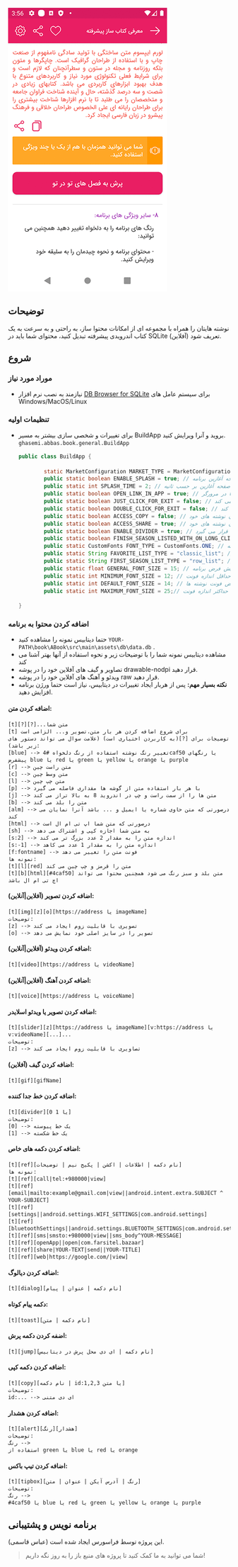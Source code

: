 ![](media/first.gif)
## توضیحات
نوشته هایتان را همراه با مجموعه ای از امکانات محتوا ساز، به راحتی و به سرعت به یک کتاب اندرویدی پیشرفته تبدیل کنید، محتوای شما باید در SQLite (آفلاین) تعریف شود.
## شروع

### موراد مورد نیاز

* نیازمند به نصب نرم افزار [DB Browser for SQLite](https://sqlitebrowser.org/) برای سیستم عامل های Windows/MacOS/Linux

### تنظیمات اولیه
* برای تغییرات و شخصی سازی بیشتر به مسیر BuildApp بروید و آنرا ویرایش کنید.
`ghasemi.abbas.book.general.BuildApp`
  
    ```java
    public class BuildApp {
    
            static MarketConfiguration MARKET_TYPE = MarketConfiguration.CAFE_BAZAAR; // مارکتی که برنامه در آن منتشر می شود. CAFE_BAZAAR یا MYKET
            public static boolean ENABLE_SPLASH = true; // صفحه آغازین برنامه
            public static int SPLASH_TIME = 2; // مدت زمان ماندن در صفحه آغازین بر حسب ثانیه
            public static boolean OPEN_LINK_IN_APP = true; // لینک ها در خود برنامه باز شوند یا در مرورگر
            public static boolean JUST_CLICK_FOR_EXIT = false; // با یک بار لمس دکمه خروج برنامه خاتمه پیدا می کند
            public static boolean DOUBLE_CLICK_FOR_EXIT = false; // با دوبار لمس دکمه خروج برنامه خاتمه پیدا می کند
            public static boolean ACCESS_COPY = false; // کنترل کپی شدن/نشدن نوشته های خود
            public static boolean ACCESS_SHARE = true; // کنترل اشتراک شدن/نشدن نوشته های خود
            public static boolean ENABLE_DIVIDER = true; // یک خط جدا کننده مابین لیست مطالب شما قرار می گیرد
            public static boolean FINISH_SEASON_LISTED_WITH_ON_LONG_CLICK_BACK = true; // وقتی کاربر چندین فصل از برنامه شما را باز کرده است، تنها با لمس طولانی دکمه خروج از تمامی آنها خارج می شود
            public static CustomFonts FONT_TYPE = CustomFonts.ONE; // فونت پیشفرض برنامه ONE TWO THREE FOUR
            public static String FAVORITE_LIST_TYPE = "classic_list"; // نوع نمایش لیست مطالب در قسمت علاقه مندی ها row_list card_list classic_list
            public static String FIRST_SEASON_LIST_TYPE = "row_list"; // نوع نمایش اولین لیست مطالب row_list card_list classic_list
            public static float GENERAL_FONT_SIZE = 15; // اندازه فونت پیش فرض برنامه
            public static int MINIMUM_FONT_SIZE = 12; // حداقل اندازه فونت
            public static int DEFAULT_FONT_SIZE = 14; // اندازه پیشفرض فونت نوشته ها
            public static int MAXIMUM_FONT_SIZE = 25;// حداکثر اندازه فونت
    
    }
    ```

### اضافه کردن محتوا به برنامه
* حتما دیتابیس نمونه را مشاهده کنید `YOUR-PATH\book\ABook\src\main\assets\db\data.db` .
* مشاهده دیتابیس نمونه شما را با توضیحات زیر و نحوه استفاده از آنها بهتر آشنا می کند
* تصاویر و گیف های آفلاین خود را در پوشه drawable-nodpi  قرار دهید.
* ویدئو و آهنگ های آفلاین خود را در پوشه raw قرار دهید.
* **نکته بسیار مهم:** پس از هربار ایجاد تغییرات در دیتابیس، نیاز است حتما ورژن برنامه افزایش دهید.

 #### اضافه کردن متن:
    [t][?][?]...متن شما
    [t] برای شروع اضافه کردن هر بار متن،تصویر و... الزامی است
    توضیجات برای [?](به کاربردن اختیاری است) (علامت سوال می تواند دستور های زیر باشد):
    [blue] --> تغییر رنگ نوشته استفاده از رنگ دلخواه #4caf50 یا رنگهای پیشفرض blue یا red یا green یا yellow یا orange یا purple
    [r] --> متن راست چین
    [c] --> متن وسط چین
    [l] --> متن چپ چین
    [p] --> با هر بار استفاده متن از گوشه ها مقداری فاصله می گیرد
    [j] --> متن ها را از سمت راست و چپ در اندروید 8 به بالا تراز می کند
    [b] --> متن را بلد می کند
    [alm] --> درصورتی که متن حاوی شماره یا ایمیل و ... باشد آنرا نمایان می کند
    [html] --> درصورتی که متن شما اپ تی ام ال است
    [sh] --> به متن شما اجازه کپی و اشتراک می دهد
    [s:2] --> اندازه متن را به مقدار 2 عدد بزرگ تر می کند
    [s:-1] --> اندازه متن را به مقدار 1 عدد می کاهد
    [f:fontname] --> فونت متن را تغییر می دهد
    نمونه ها:
    [t][l][red] متن را قرمز و چپ چین می کند
    [t][b][html][#4caf50] متن بلد و سبز رنگ می شود همچنین محتوا می تواند اچ تی ام ال باشد

   #### اضافه کردن تصویر (آفلاین|آنلاین): 
    [t][img][z][o][https://address یا imageName]
    توضیحات:
    [z] --> تصویری با قابلیت زوم ایجاد می کند
    [o] --> تصویر را در سایز اصلی خود نمایش می دهد

   #### اضافه کردن ویدئو (آفلاین|آنلاین):
    [t][video][https://address یا videoName]

   #### اضافه کردن آهنگ (آفلاین|آنلاین):
    [t][voice][https://address یا voiceName]

   #### اضافه کردن تصویر یا ویدئو اسلایدر:
    [t][slider][z][https://address یا imageName][v:https://address یا v:videoName][...]...
    توضیحات:
    [z] --> تصاویری با قابلیت زوم ایجاد می کند

   #### اضافه کردن گیف (آفلاین):
    [t][gif][gifName]
    
   #### اضافه کردن خط جدا کننده:
    [t][divider][0 یا 1]
    توضیحات:
    [0] --> یک خط پیوسته
    [1] --> یک خط شکسته
       
   #### اضافه کردن دکمه های خاص:
    [t][ref][نام دکمه | اطلاعات | اکشن | پکیج نیم | توضیحات]
    نمونه ها:
    [t][ref][call|tel:+980000|view]
    [t][ref][email|mailto:example@gmail.com|view||android.intent.extra.SUBJECT ^ YOUR-SUBJECT]
    [t][ref][settings||android.settings.WIFI_SETTINGS|com.android.settings]
    [t][ref][bluetoothSettings||android.settings.BLUETOOTH_SETTINGS|com.android.settings]
    [t][ref][sms|smsto:+980000|view||sms_body^YOUR-MESSAGE]
    [t][ref][openApp||open|com.farsitel.bazaar]
    [t][ref][share|YOUR-TEXT|send||YOUR-TITLE]
    [t][ref][web|https://google.com/|view]
       
   #### اضافه کردن دیالوگ:
    [t][dialog][نام دکمه | عنوان | پیام]
   
   #### دکمه پیام کوتاه:
    [t][toast][نام دکمه | متن]
       
   #### اضفه کردن دکمه پرش:
    [t][jump][نام دکمه | ای دی محل پرش در دیتابیس]
   
   #### اضافه کردن دکمه کپی:
    [t][copy][نام دکمه | id:1,2,3 یا متن]
    توضیحات:
    id:... --> ای دی متنی
          
   #### اضافه کردن هشدار:
    [t][alert][رنگ][هشدار]
    توضیحات:
    رنگ --> 
	استفاده از green یا blue یا red یا orange
   
   #### اضافه کردن تیپ باکس:
    [t][tipbox][رنگ | آدرس آیکن | عنوان | متن]
    توضیحات:
    رنگ -->
	#4caf50 یا blue یا red یا green یا yellow یا orange یا purple
  
## برنامه نویس و پشتیبانی
این پروژه توسط فراسورس ایجاد شده است (عباس قاسمی).
> شما می توانید به ما کمک کنید تا پروژه های منبع باز را به روز نگه داریم!
